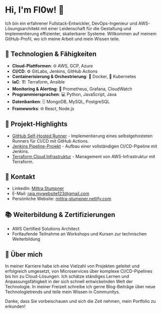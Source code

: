 # Hi, I'm Fl0w! 👾

Ich bin ein erfahrener Fullstack-Entwickler, DevOps-Ingenieur und AWS-Lösungsarchitekt mit einer Leidenschaft für die Gestaltung und Implementierung effizienter, skalierbarer Systeme. Willkommen auf meinem GitHub-Profil, wo ich meine Arbeit und mein Wissen teile.

## 🌌 Technologien & Fähigkeiten
- **Cloud-Plattformen**: 🌐 AWS, GCP, Azure
- **CI/CD**: ⚙️ GitLabs, Jenkins, GitHub Actions
- **Containerisierung & Orchestrierung**: 🐳 Docker, 🌊 Kubernetes
- **IaC**: 🏗️ Terraform, Ansible
- **Monitoring & Alerting**: 🔭 Prometheus, Grafana, CloudWatch
- **Programmiersprachen**: 💻 Python, JavaScript, Java
- **Datenbanken**: 🗄 MongoDB, MySQL, PostgreSQL
- **Frameworks**: 🌐 React, Node.js

## 🚀 Projekt-Highlights
- [GitHub Self-Hosted Runner](https://github.com/flow-84/self-hosted-runner) - Implementierung eines selbstgehosteten Runners für CI/CD mit GitHub Actions.
- [Jenkins Pipeline-Projekt](https://github.com/flow-84/Pipeline) - Aufbau einer vollständigen CI/CD-Pipeline mit Jenkins.
- [Terraform Cloud Infrastruktur](https://github.com/flow-84/terraform-sns-lambda-ddb) - Management von AWS-Infrastruktur mit Terraform.

## 📡 Kontakt
- LinkedIn: [Mittra Stumpner](https://linkedin.com/in/mittra-stumpner)
- E-Mail: [raja.mywebsite123@gmail.com](mailto:raja.mywebsite123@gmail.com)
- Persönliche Website: [mittra-stumpner.netlify.com](https://mittra-stumpner.netlify.com)

## 📚 Weiterbildung & Zertifizierungen
- AWS Certified Solutions Architect
- Fortlaufende Teilnahme an Workshops und Kursen zur technischen Weiterbildung

## 🌠 Über mich
In meiner Karriere habe ich eine Vielzahl von Projekten geleitet und erfolgreich umgesetzt, von Microservices über komplexe CI/CD-Pipelines bis hin zu Cloud-Lösungen. Ich schätze ständiges Lernen und Anpassungsfähigkeit in der sich schnell entwickelnden Welt der Technologie. In meiner Freizeit schreibe ich gerne Blog-Beiträge über neue Technologietrends und teile mein Wissen in Communitys.

Danke, dass Sie vorbeischauen und sich die Zeit nehmen, mein Portfolio zu erkunden!
